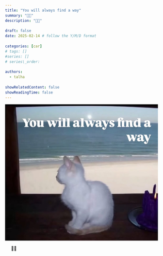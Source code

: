 ```yaml
---
title: "You will always find a way"
summary: "🐘🐘"
description: "🐘🐘"

draft: false
date: 2025-02-14 # follow the Y/M/D format 

categories: [car]
# tags: []
#series: []
# series\_order: 

authors:
  - talha

showRelatedContent: false
showReadingTime: false
---
```


![](image.png)

&nbsp;&nbsp;&nbsp;&nbsp; 🐘🐘
